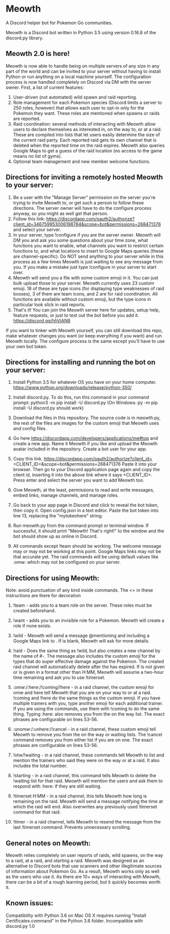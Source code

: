 # Meowth
A Discord helper bot for Pokemon Go communities.

Meowth is a Discord bot written in Python 3.5 using version 0.16.8 of the discord.py library.

## Meowth 2.0 is here! 

Meowth is now able to handle being on multiple servers of any size in any part of the world and can be invited to your server without having to install Python or run anything on a local machine yourself. The configuration process is now handled completely on Discord via DM with the server owner. First, a list of current features:

1. User-driven (not automated) wild spawn and raid reporting.
2. Role management for each Pokemon species (Discord limits a server to 250 roles, however) that allows each user to opt-in only for the Pokemon they want. These roles are mentioned when spawns or raids are reported.
3. Raid coordination: several methods of interacting with Meowth allow users to declare themselves as interested in, on the way to, or at a raid. These are compiled into lists that let users easily determine the size of the current raid party. Each reported raid gets its own channel that is deleted when the reported time on the raid expires. Meowth also queries Google Maps to get a guess of the raid location (no access to the game means no list of gyms).
4. Optional team management and new member welcome functions.

## Directions for inviting a remotely hosted Meowth to your server:
1. Be a user with the "Manage Server" permission on the server you're trying to invite Meowth to, or get such a person to follow these directions. The server owner will have to do the configure process anyway, so you might as well get that person.
2. Follow this link: https://discordapp.com/oauth2/authorize?client_id=346759953006198784&scope=bot&permissions=268471376 and select your server.
3. In your server, type !configure if you are the server owner. Meowth will DM you and ask you some questions about your time zone, what functions you want to enable, what channels you want to restrict certain functions to, and what locations to insert to Google Maps queries (these are channel-specific). Do NOT send anything to your server while in this process as a few times Meowth is just waiting to see any message from you. If you make a mistake just type !configure in your server to start over.
4. Meowth will send you a file with some custom emoji in it. You can just bulk upload those to your server. Meowth currently uses 23 custom emoji. 18 of these are type icons (for displaying type weaknesses of raid bosses), 3 of them are team icons, and 2 are for raid coordination. All functions are available without custom emoji, but the type icons in particular look slick in raid reports.
5. That's it! You can join the Meowth server here for updates, setup help, feature requests, or just to test out the bot before you add it. https://discord.gg/hhVjAN8 

If you want to tinker with Meowth yourself, you can still download this repo, make whatever changes you want (or keep everything if you want) and run Meowth locally. The configure process is the same except you'll have to use your own bot token.

## Directions for installing and running the bot on your server:

1. Install Python 3.5 for whatever OS you have on your home computer. https://www.python.org/downloads/release/python-350/

2. Install discord.py. To do this, run this command in your command prompt: python3 -m pip install -U discord.py
(On Windows: py -m pip install -U discord.py should work)

3. Download the files in this repository. The source code is in meowth.py, the rest of the files are images for the custom emoji
that Meowth uses and config files.

4. Go here https://discordapp.com/developers/applications/me#top and create a new app. Name it Meowth if you like and upload the 
Meowth avatar included in the repository. Create a bot user for your app.

5. Copy this link. https://discordapp.com/oauth2/authorize?client_id=<CLIENT_ID>&scope=bot&permissions=268471376 Paste it into your browser.
Then go to your Discord application page again and copy the client id, inserting it into the above link where it says <CLIENT_ID>.
Press enter and select the server you want to add Meowth too.

6. Give Meowth, at the least, permissions to read and write messages, embed links, manage channels, and manage roles.

7. Go back to your app page in Discord and click to reveal the bot token, then copy it. Open config.json in a text editor.  Paste the bot token into line 13, replacing the "mytokenhere" string.

8. Run meowth.py from the command prompt or terminal window. If successful, it should print "Meowth! That's right!" to the 
window and the bot should show up as online in Discord.

9. All commands except !team should be working. The welcome message may or may not be working at this point. Google Maps links may not be that accurate yet. The raid commands will be using default values like :omw: which may not be configured on your server.



## Directions for using Meowth:
Note: avoid punctuation of any kind inside commands. The <> in these instructions are there for decoration

1. !team <teamname> - adds you to a team role on the server. These roles must be created beforehand.

2. !want <pokemonname> - adds you to an invisible role for a Pokemon. Meowth will create a role if none exists.

3. !wild <pokemonname> <location> - Meowth will send a message @mentioning <pokemonname> and including a Google Maps link
to <location>. If <location> is blank, Meowth will ask for more details.

4. !raid <pokemonname> <location> <time remaining> - Does the same thing as !wild, but also creates a new channel by the name of
#<pokemonname>-<location>. The message also includes the custom emoji for the types that do super effective damage against the 
Pokemon. The created raid channel will automatically delete after the <time remaining> has expired. If <time remaining> is not given or is given in a format other than H:MM, Meowth will assume a two-hour time remaining and ask you to use !timerset.

5. :omw:/:here:/!coming/!here - in a raid channel, the custom emoji for omw and here tell Meowth that you are on your way to or at a raid. !coming and !here do the same things as the custom emoji. If you have multiple trainers with you, type another emoji for each additional trainer. If you are using the commands, use them with !coming <number> to do the same thing. Typing :here: also removes you from the on the way list. The exact phrases are configurable on lines 53-56.

6. :unomw:/:unhere:/!cancel - in a raid channel, these custom emoji tell Meowth to remove you from the on the way or waiting lists. The !cancel command removes you from either list if you are on one. The exact phrases are configurable on lines 53-56.

7. !otw/!waiting - in a raid channel, these commands tell Meowth to list and mention the trainers who said they were on the way
or at a raid. It also includes the total number.

8. !starting - in a raid channel, this command tells Meowth to delete the !waiting list for that raid. Meowth will mention the
users and ask them to respond with :here: if they are still waiting.

9. !timerset H:MM - in a raid channel, this tells Meowth how long is remaining on the raid. Meowth will send a message notifying
the time at which the raid will end. Also overwrites any previously used !timerset command for that raid.

10. !timer - in a raid channel, tells Meowth to resend the message from the last !timerset command. Prevents unnecessary
scrolling.


## General notes on Meowth:

Meowth relies completely on user reports of raids, wild spawns, on the way to a raid, at a raid, and starting a raid. Meowth
was designed as an alternative to Discord bots that use scanners and other illegitimate sources of information about Pokemon Go.
As a result, Meowth works only as well as the users who use it. As there are 10+ ways of interacting with Meowth, there
can be a bit of a rough learning period, but it quickly becomes worth it.

## Known issues:

Compatibility with Python 3.6 on Mac OS X requires running "Install Certificates.command" in the Python 3.6 folder. Incompatible with discord.py 1.0



